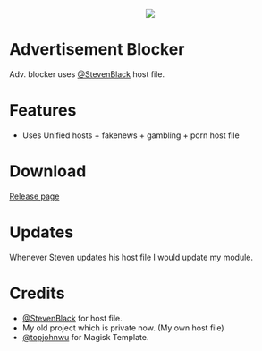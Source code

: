 <p align="center">
  <img src="https://33.media.tumblr.com/265b7eb306b414deaeaa247b7a22adef/tumblr_mj5ttltf8r1qgpubfo1_500.gif">
</p>

# Advertisement Blocker
Adv. blocker uses [@StevenBlack](https://github.com/StevenBlack) host file.

# Features
- Uses Unified hosts + fakenews + gambling + porn host file

# Download
[Release page](https://github.com/pantsufan/adblocking-module/releases)

# Updates
Whenever Steven updates his host file I would update my module.

# Credits
- [@StevenBlack](https://github.com/StevenBlack) for host file.
- My old project which is private now. (My own host file)
- [@topjohnwu](https://github.com/topjohnwu) for Magisk Template.
